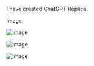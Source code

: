 I have created ChatGPT Replica.

Image:
 
![image](https://github.com/user-attachments/assets/57620b55-a769-4bd2-9c2b-0c217e2af8ad)


![image](https://github.com/user-attachments/assets/2b86428e-1679-4697-9729-ce6be0529139)


![image](https://github.com/user-attachments/assets/ce13c9b3-747e-4fed-a3ad-56a0cd69b4d8)
